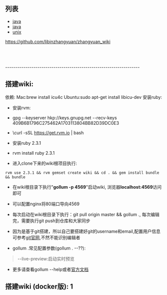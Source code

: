 ## 列表
* [java](https://github.com/libinzhangyuan/zhangyuan_wiki/blob/master/java/index.md)
* [java](java/index.md)
* [unix](unix/index.md)

https://github.com/libinzhangyuan/zhangyuan_wiki

<br/>
<br/>
<br/>
-------------------------------------------------------------------
<br/>

## 搭建wiki:

依赖:
Mac:brew install icu4c
Ubuntu:sudo apt-get install libicu-dev
安装ruby:

- 安装rvm:

* gpg --keyserver hkp://keys.gnupg.net --recv-keys 409B6B1796C275462A1703113804BB82D39DC0E3

* \curl -sSL https://get.rvm.io | bash

- 安装ruby 2.3.1

* rvm install ruby 2.3.1

* 进入clone下来的wiki根项目执行:

>
```
rvm use 2.3.1 && rvm gemset create wiki && cd . && gem install bundle && bundle
```

- 在wiki根目录下执行"**gollum -p 4569**"启动wiki, 浏览器**localhost:4569**访问即可
- 可以配置nginx将80端口导向4569

- 每次启动在wiki根目录下执行：git pull origin master && gollum ., 每次编辑完，需要执行git push到仓库和大家同步
- 因为是基于git搭建，所以自己要搭建好git的username和email,配置用户信息可参考[git官网](https://git-scm.com/book/zh/v2/%E8%B5%B7%E6%AD%A5-%E5%88%9D%E6%AC%A1%E8%BF%90%E8%A1%8C-Git-%E5%89%8D%E7%9A%84%E9%85%8D%E7%BD%AE),不然不能识别编辑者
- gollum .常见配置参数(gollum . --??):

> --live-preview:启动实时预览

- 更多请查看gollum --help或者[官方文档](https://github.com/gollum/gollum)


## 搭建wiki (docker版): 1
